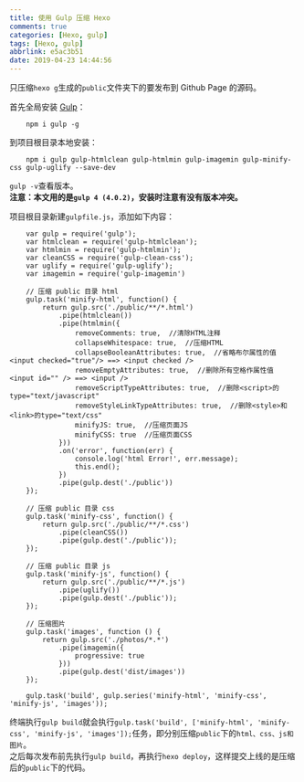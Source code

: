 ```yaml
---
title: 使用 Gulp 压缩 Hexo
comments: true
categories: [Hexo, gulp]
tags: [Hexo, gulp]
abbrlink: e5ac3b51
date: 2019-04-23 14:44:56
---
```


只压缩`hexo g`生成的`public`文件夹下的要发布到 Github Page 的源码。  

首先全局安装 [Gulp](https://www.gulpjs.com.cn/)：
```
    npm i gulp -g
```
到项目根目录本地安装：
```
    npm i gulp gulp-htmlclean gulp-htmlmin gulp-imagemin gulp-minify-css gulp-uglify --save-dev
```
`gulp -v`查看版本。  
**注意：本文用的是`gulp 4 (4.0.2)`，安装时注意有没有版本冲突。**  

项目根目录新建`gulpfile.js`，添加如下内容：
```
    var gulp = require('gulp');
    var htmlclean = require('gulp-htmlclean');
    var htmlmin = require('gulp-htmlmin');
    var cleanCSS = require('gulp-clean-css');
    var uglify = require('gulp-uglify');
    var imagemin = require('gulp-imagemin')

    // 压缩 public 目录 html
    gulp.task('minify-html', function() {
        return gulp.src('./public/**/*.html')
            .pipe(htmlclean())
            .pipe(htmlmin({
                removeComments: true,  //清除HTML注释
                collapseWhitespace: true,  //压缩HTML
                collapseBooleanAttributes: true,  //省略布尔属性的值 <input checked="true"/> ==> <input checked />
                removeEmptyAttributes: true,  //删除所有空格作属性值 <input id="" /> ==> <input />
                removeScriptTypeAttributes: true,  //删除<script>的type="text/javascript"
                removeStyleLinkTypeAttributes: true,  //删除<style>和<link>的type="text/css"
                minifyJS: true,  //压缩页面JS
                minifyCSS: true  //压缩页面CSS
            }))
            .on('error', function(err) {
                console.log('html Error!', err.message);
                this.end();
            })
            .pipe(gulp.dest('./public'))
    });

    // 压缩 public 目录 css
    gulp.task('minify-css', function() {
        return gulp.src('./public/**/*.css')
            .pipe(cleanCSS())
            .pipe(gulp.dest('./public'));
    });

    // 压缩 public 目录 js
    gulp.task('minify-js', function() {
        return gulp.src('./public/**/*.js')
            .pipe(uglify())
            .pipe(gulp.dest('./public'));
    });

    // 压缩图片
    gulp.task('images', function () {
        return gulp.src('./photos/*.*')
            .pipe(imagemin({
                progressive: true
            }))
            .pipe(gulp.dest('dist/images'))
    });

    gulp.task('build', gulp.series('minify-html', 'minify-css', 'minify-js', 'images'));
```
终端执行`gulp build`就会执行`gulp.task('build', ['minify-html', 'minify-css', 'minify-js', 'images']);`任务，即分别压缩`public`下的`html、css、js和图片`。  
之后每次发布前先执行`gulp build`，再执行`hexo deploy`，这样提交上线的是压缩后的`public`下的代码。
